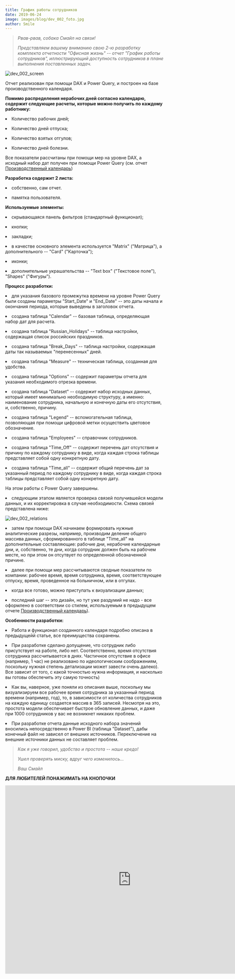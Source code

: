 ```yaml
---
title: График работы сотрудников
date: 2019-06-24
image: images/blog/dev_002_foto.jpg
author: Smile
---
```


> *Рвав-рвав, собака Смайл на связи!*
>
> *Представляем вашему вниманию свою 2-ю разработку комплекта отчетности "Офисная жизнь" -- отчет "График работы сотрудников", иллюстрирующий доступность сотрудников в плане выполнения поставленных задач.*
>

![dev_002_screen](https://kkadikin.ru/images/blog/dev_001_screen.jpg)

Отчет реализован при помощи DAX и Power Query, и построен на базе производственного календаря.

**Помимо распределения нерабочих дней согласно календарю, содержит следующие расчеты, которые можно получить по каждому работнику:** 

**<li>** Количество рабочих дней;

**<li>** Количество дней отпуска;

**<li>** Количество взятых отгулов;

**<li>** Количество дней болезни.

Все показатели рассчитаны при помощи мер на уровне DAX, а исходный набор дат получен при помощи Power Query (см. отчет [Производственный календарь](https://kkadikin.ru/ru/blog/development_ru/dev_001/))


**Разработка содержит 2 листа:**

**<li>** собственно, сам отчет.

**<li>** памятка пользователя.

**Используемые элементы:**

**<li>** скрывающаяся панель фильтров (стандартный функционал);

**<li>** кнопки;

**<li>** закладки;

**<li>** в качестве основного элемента используется "Matrix" ("Матрица"), а дополнительного -- "Card" ("Карточка");

**<li>** иконки;

**<li>** дополнительные украшательства -- "Text box" ("Текстовое поле"), "Shapes" ("Фигуры").

**Процесс разработки:**

**<li>** для указания базового промежутка времени на уровне Power Query были созданы параметры "Start_Date" и "End_Date"  -- это даты начала и окончания периода, которые выведены в заголовок отчета.

**<li>** создана таблица "Calendar" -- базовая таблица, определяющая набор дат для расчета.

**<li>** создана таблица "Russian_Holidays" -- таблица настройки, содержащая список российских праздников.

**<li>** создана таблица "Break_Days" -- таблица настройки, содержащая даты так называемых "перенесенных" дней.

**<li>** создана таблица "Measure" -- техническая таблица, созданная для удобства.

**<li>** создана таблица "Options" -- содержит параметры отчета для указания необходимого отрезка времени.

**<li>** создана таблица "Dataset" -- содержит набор исходных данных, который имеет минимально необходимую структуру, а именно: наименование сотрудника, начальную и конечную даты его отсутствия, и, собственно, причину.

**<li>** создана таблица "Legend" -- вспомогательная таблица, позволяющая при помощи цифровой метки осуществить цветовое обозначение.

**<li>** создана таблица "Employees" -- справочник сотрудников.

**<li>** создана таблица "Time_Off" -- содержит перечень дат отсутствия и причину по каждому сотруднику в виде, когда каждая строка таблицы представляет собой одну конкретную дату.

**<li>** создана таблица "Time_all" -- содержит общий перечень дат за указанный период по каждому сотруднику в виде, когда каждая строка таблицы представляет собой одну конкретную дату.

На этом работы с Power Query завершены. 

**<li>** следующим этапом является проверка связей получившейся модели данных, и их корректировка в случае необходимости. Схема связей представлена ниже:

![dev_002_relations](https://kkadikin.ru/images/blog/dev_002_relations.jpg)

**<li>** затем при помощи DAX начинаем формировать нужные аналитические разрезы, например, производим деление общего массива данных, сформированного в таблице "Time_all" на дополнительные составляющие: рабочие дни, нерабочие календарные дни, и, собственно, те дни, когда сотрудник должен быть на рабочем месте, но при этом он отсутвует по определенной обозначенной причине.

**<li>** далее при помощи мер рассчитываются сводные показатели по компании: рабочее время, время сотрудника, время, соответствующее отпуску, время, проведенное на больничном, или в отгулах. 

**<li>** когда все готово, можно приступать к визуализации данных;

**<li>** последний шаг -- это дизайн, но тут уже раздумий не надо - все оформлено в соответствии со стилем, используемым в предыдущем отчете [Производственный календарь](https://kkadikin.ru/ru/blog/development_ru/dev_001/)).

**Особенности разработки:**

**<li>** Работа и функционал созданного календаря подробно описана в предыдущейй статье, все преимущества сохранены.

**<li>** При разработке сделано допущение, что сотрудник либо присутствует на работе, либо нет. Соответственно, время отсутствия сотрудника рассчитывается в днях. Частичное отсутствие в офисе (например, 1 час) не реализовано по идеологическим соображениям, поскольку нужная степень детализации может завести очень далеко). Все зависит от того, с какой точностью нужна информация, и насколько вы готовы обеспечить эту самую точность)

**<li>** Как вы, наверное, уже поняли из описания выше, поскольку мы визуализируем все рабочее время сотрудника за указанный период времени (например, год), то, в зависимости от количества сотрудников на каждую единицу создается массив в 365 записей.
Несмотря на это, простота модели обеспечивает быстрое обновление данных, и даже при 1000 сотрудников у вас не возникнет никаких проблем.

**<li>** При разработке отчета данные исходного набора значений вносились непосредственно в Power BI (таблица "Dataset"), дабы конечный файл не зависел от внешних источников. Переключение на внешние источники данных не составляет проблем.

> *Как я уже говорил, удобство и простота -- наше кредо!*
>
> *Ушел проверять миску, вдруг чего изменилось...*
>
> *Ваш Смайл*

**ДЛЯ ЛЮБИТЕЛЕЙ ПОНАЖИМАТЬ НА КНОПОЧКИ**

<iframe width="800" height="600" src="https://app.powerbi.com/view?r=eyJrIjoiOWUzMDgwMTQtNTIxYi00OTA4LTg5NjMtNjg2M2UyMjI3NDk2IiwidCI6IjE4YjFiOTZhLTk0MTQtNDE3MC1iNmNhLTZkODU3NTJlNTZmOCIsImMiOjZ9" frameborder="0" allowFullScreen="true"></iframe>